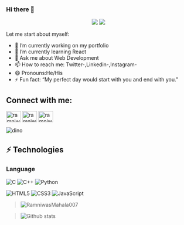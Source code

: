 ### Hi there 👋
<p align="center">
   <img src="https://readme-typing-svg.herokuapp.com?color=45ffaa&size=40&width=900&height=80&lines=Welcome-to-The-World-Of-Ramniwas-Mahala."/>
    <img src="https://readme-typing-svg.herokuapp.com?color=7FFF00&size=40&width=900&height=80&lines=Learning-React."/>
</p>
Let me start about myself:

- 🔭 I’m currently working on my portfolio
- 🌱 I’m currently learning React
- 💬 Ask me about Web Development
- 📫 How to reach me: Twitter-,Linkedin-,Instagram-
- 😄 Pronouns:He/His
- ⚡ Fun fact: “My perfect day would start with you and end with you.”

<h2 align="left">Connect with me:</h2>
<p align="left">
<a href="https://www.linkedin.com/in/ramniwas-mahala-5a1a5b1a8" target="blank"><img align="center" src="https://cdn.jsdelivr.net/npm/simple-icons@3.0.1/icons/linkedin.svg" alt="ramniwas" height="30" width="40" /></a>
<a href="https://www.instagram.com/ramniwasmahala2002/" target="blank"><img align="center" src="https://cdn.jsdelivr.net/npm/simple-icons@3.0.1/icons/instagram.svg" alt="ramniwas" height="30" width="40" /></a>
<a href="https://twitter.com/RamniwasMahal14" target="blank"><img align="center" src="https://cdn.jsdelivr.net/npm/simple-icons@3.0.1/icons/twitter.svg" alt="ramniwas" height="30" width="40" /></a>

</p>

![dino](https://storage.googleapis.com/gweb-uniblog-publish-prod/original_images/Dino_non-birthday_version.gif)

## ⚡ Technologies

### Language

![C](https://img.shields.io/badge/-C-E34A86?style=flat-square&logo=C)
![C++](https://img.shields.io/badge/-C++-00599C?style=flat-square&logo=c)
![Python](https://img.shields.io/badge/-Python-black?style=flat-square&logo=Python)


![HTML5](https://img.shields.io/badge/-HTML5-E34F26?style=flat-square&logo=html5&logoColor=white)
![CSS3](https://img.shields.io/badge/-CSS3-1572B6?style=flat-square&logo=css3)
![JavaScript](https://img.shields.io/badge/-Javascript-1572B6?style=flat-square&logo=javascript)

> <img src="https://github-readme-stats.vercel.app/api/top-langs?username=RamniwasMahala007&show_icons=true&locale=en&layout=compact" alt="RamniwasMahala007"/>

> ![Github stats](https://github-readme-stats.vercel.app/api?username=RamniwasMahala007&theme=highcontrast&show_icons=true&count_private=true)
